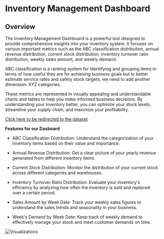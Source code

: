 # Inventory Management Dashboard
## Overview
The Inventory Management Dashboard is a powerful tool designed to provide comprehensive insights into your inventory system. It focuses on various important metrics such as the ABC classification distribution, annual revenue distribution, current stock distribution, inventory turnover ratio distribution, weekly sales amount, and weekly demand.

ABC classification is a ranking system for identifying and grouping items in terms of how useful they are for achieving business goals but to better estimate service rates and safety stock targets, we need to add another dimension: XYZ categories.

These metrics are represented in visually appealing and understandable charts and tables to help you make informed business decisions. By understanding your inventory better, you can optimize your stock levels, streamline your supply chain, and maximize your profitability.

[Click here to be redirected to the dataset](https://drive.google.com/file/d/15uoiFP5t3eV5SRrkv42vdwu8klxENbx2/view)


**Features for our Dasboard**

- ABC Classification Distribution: Understand the categorization of your inventory items based on their value and importance.

- Annual Revenue Distribution: Get a clear picture of your yearly revenue generated from different inventory items.

- Current Stock Distribution: Monitor the distribution of your current stock across different categories and warehouses.

- Inventory Turnover Ratio Distribution: Evaluate your inventory's efficiency by analyzing how often the inventory is sold and replaced over a certain period.

- Sales Amount by Week Date: Track your weekly sales figures to understand the sales trends and seasonality in your business.

- Week's Demand by Week Date: Keep track of weekly demand to effectively manage your stock and meet customer demands on time.



![Visualizations](https://app.powerbi.com/groups/me/reports/3a5a9f0e-ed7d-49c2-a278-8a6646202719/ReportSection?experience=power-bi)

